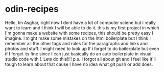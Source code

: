 # odin-recipes
Hello, Im Asghar, right now I dont have a lot of computer sciene but i really want to learn and I think I will be able to do it. this is my first project in which I'm gonna make a website with some recipes, this should be pretty easy I imagine. I might make some mistakes on the html boilerplate but I think I remember all the other tags and rules for the paragraphs and links and photos and stuff. I might need to look up If i forget to do boilerplate but even if I forget its fine since I can just basically do an auto boilerplate in visual studio code with !. Lets do this!!!! p.s. I forgot all about git and I feel like it'll tough to learn about that cause I have no idea what git push or add does.
